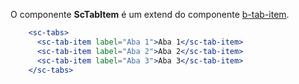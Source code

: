 O componente **ScTabItem** é um extend do componente [b-tab-item](https://buefy.github.io/#/documentation/tabitem).

```jsx
    <sc-tabs>
      <sc-tab-item label="Aba 1">Aba 1</sc-tab-item>
      <sc-tab-item label="Aba 2">Aba 2</sc-tab-item>
      <sc-tab-item label="Aba 3">Aba 3</sc-tab-item>
    </sc-tabs>
```

